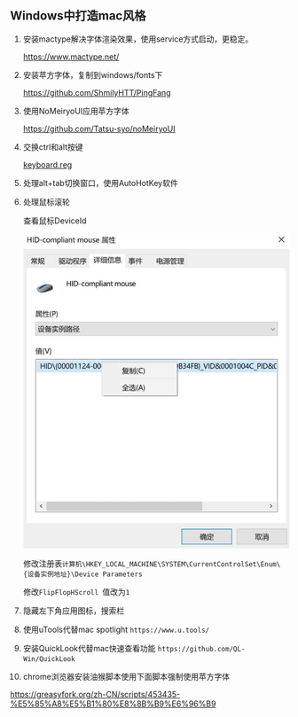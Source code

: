 ## Windows中打造mac风格

1. 安装mactype解决字体渲染效果，使用service方式启动，更稳定。

   https://www.mactype.net/

2. 安装苹方字体，复制到windows/fonts下

   https://github.com/ShmilyHTT/PingFang

3. 使用NoMeiryoUI应用苹方字体

   https://github.com/Tatsu-syo/noMeiryoUI

4. 交换ctrl和alt按键

   [keyboard.reg](keyboard.reg)

5. 处理alt+tab切换窗口，使用AutoHotKey软件

6. 处理鼠标滚轮

   查看鼠标DeviceId

   ![2020060709294141](2020060709294141.jpg)

   修改注册表`计算机\HKEY_LOCAL_MACHINE\SYSTEM\CurrentControlSet\Enum\{设备实例地址}\Device Parameters`

   修改`FlipFlopHScroll `值改为`1`

7. 隐藏左下角应用图标，搜索栏
8. 使用uTools代替mac spotlight `https://www.u.tools/`
9. 安装QuickLook代替mac快速查看功能 `https://github.com/QL-Win/QuickLook`
10. chrome浏览器安装油猴脚本使用下面脚本强制使用苹方字体

https://greasyfork.org/zh-CN/scripts/453435-%E5%85%A8%E5%B1%80%E8%8B%B9%E6%96%B9
